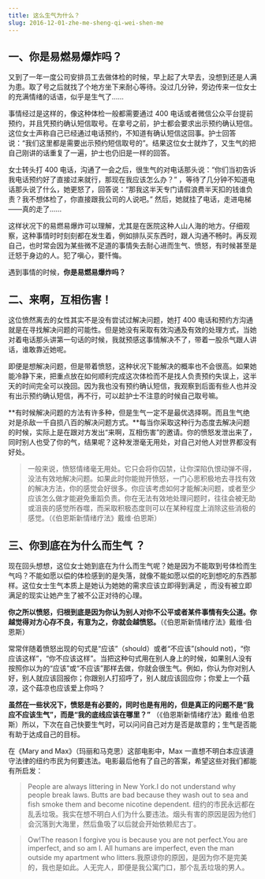 ```yaml
---
title: 这么生气为什么？
slug: 2016-12-01-zhe-me-sheng-qi-wei-shen-me
---
```


<!-- ![题图授权基于：CC0协议](https://mmbiz.qlogo.cn/mmbiz_jpg/NORLLQaRx8JTdQv0wfojP7TZqYEZRdQrJpDPOMxsEobzaS9bL6PKfDrOS4WMMjy0ibatvCxt0YpGicjqxBuWYEBQ/0?wx_fmt=jpeg)

题图授权基于：CC0 协议 -->

## 一、你是易燃易爆炸吗？

又到了一年一度公司安排员工去做体检的时候，早上起了大早去，没想到还是人满为患。取了号之后就找了个地方坐下来耐心等待。没过几分钟，旁边传来一位女士的充满情绪的话语，似乎是生气了……

事情经过是这样的，像这种体检一般都需要通过 400 电话或者微信公众平台提前预约，并且凭预约确认短信取号。在拿号之前，护士都会要求出示预约确认短信。这位女士声称自己已经通过电话预约，不知道有确认短信这回事。护士回答说：“我们这里都是需要出示预约短信取号的”。结果这位女士就炸了，又生气的把自己刚讲的话重复了一遍，护士也仍旧是一样的回答。

女士转头打 400 电话，沟通了一会之后，很生气的对电话那头说：“你们当初告诉我电话预约好了直接过来就行，那现在我应该怎么办？” ，等待了几分钟不知道电话那头说了什么，她更怒了，回答说：“那我这半天专门请假浪费半天扣的钱谁负责？我不想体检了，你直接跟我公司的人说吧。” 然后，她就挂了电话，走进电梯——真的走了……

这样状况下的易燃易爆炸可以理解，尤其是在医院这种人山人海的地方。仔细观察，这种事情时时刻刻都在发生着，例如排队买东西时，跟人沟通不畅时。再反观自己，也时常会因为某些微不足道的事情失去耐心进而生气、愤怒，有时候甚至是迁怒于身边的人。犯了嗔心，要忏悔。

遇到事情的时候，**你是易燃易爆炸吗？**

<!--truncate-->

## 二、来啊，互相伤害！

这位愤然离去的女性其实不是没有尝试过解决问题，她打 400 电话和预约方沟通就是在寻找解决问题的可能性。但是她没有采取有效沟通及有效的处理方式，当她对着电话那头讲第一句话的时候，我就预感这事情解决不了，带着一股杀气跟人讲话，谁敢靠近她呢。

即便是想解决问题，但是带着愤怒，这种状况下能解决的概率也不会很高。如果她能冷静下来，把重点放在如何顺利完成这次体检而不是找人负责预约失误上，这半天的时间完全可以挽回。因为我也没有预约确认短信，我观察到后面有些人也并没有出示预约确认短信，再不行，可以趁护士不注意的时候自己取号嘛。

**有时候解决问题的方法有许多种，但是生气一定不是最优选择啊。而且生气绝对是杀敌一千自损八百的解决问题方式。**每当你采取这种行为态度去解决问题的时候，实际上是在跟对方发出“来啊，互相伤害”的邀请。你的愤怒发泄出来了，同时别人也受了你的气，结果呢？这种发泄毫无用处，对自己对他人对世界都没有好处。

> 一般来说，愤怒情绪毫无用处。它只会将你囚禁，让你深陷仇恨动弹不得，没法有效地解决问题。如果此时你能抛开愤怒，一门心思积极地去寻找有效的解决方法，你的感觉会好很多。你应该考虑如何才能解决问题，或者至少应该怎么做才能避免重蹈负责。你在无法有效地处理问题时，往往会被无助或沮丧的感觉所吞噬，而采取积极态度则可以在某种程度上消除这些消极的感觉。（《伯恩斯新情绪疗法》戴维·伯恩斯）

## 三、你到底在为什么而生气 ？

现在回头想想，这位女士她到底在为什么而生气呢？她是因为不能取到号体检而生气吗？不能如愿以偿的体检感到的是失落，就像不能如愿以偿的吃到想吃的东西那样。这位女士生气本质上是她认为她她的需求应该立即得到满足 ，而没有被立即满足的现实让她产生了被不公正对待的心理。

**你之所以愤怒，归根到底是因为你认为别人对你不公平或者某件事情有失公道。你越觉得对方心存不良，有意为之，你就会越愤怒。**（《伯恩斯新情绪疗法》戴维·伯恩斯）

常常伴随着愤怒出现的句式是“应该”（should）或者“不应该”(should not)，“你应该这样”，“你不应该这样”。当把这种句式用在别人身上的时候，如果别人没有按照你以为的“应该”或“不应该”那样去做，你就会很生气。例如，你认为你对别人好，别人就应该回报你；你跟别人打招呼了，别人就应该回应你；你爱上一个菇凉，这个菇凉也应该爱上你吗？

**虽然在一些状况下，愤怒是有必要的，同时也是有用的，但是真正的问题不是“我应不应该生气”，而是“我的底线应该在哪里？”** （《伯恩斯新情绪疗法》戴维·伯恩斯）所以，下次在自己快要生气时，可以问问自己对方是否是故意的；生气是否能有助于达成自己的目标。

在《Mary and Max》（玛丽和马克思）这部电影中，Max 一直想不明白本应该遵守法律的纽约市民为何要违法。电影最后他有了自己的答案，希望这些对我们都能有所启发：

> People are always littering in New York.I do not understand why people break laws. Butts are bad because they wash out to sea and fish smoke them and become nicotine dependent. 纽约的市民永远都在乱丢垃圾。我实在想不明白人们为什么要违法。烟头有害的原因是因为他们会沉落到大海里，然后鱼吸了以后就会开始依赖尼古丁。

> Ow!The reason I forgive you is because you are not perfect.You are imperfect, and so am I. All humans are imperfect, even the man outside my apartment who litters.我原谅你的原因，是因为你不是完美的，我也是如此。人无完人，即便是我公寓门口，那个乱丢垃圾的男人。
